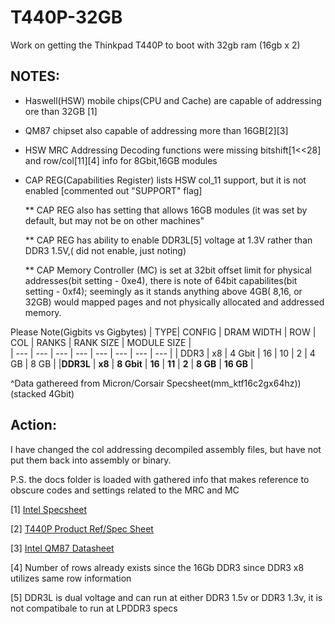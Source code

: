 # T440P-32GB

Work on getting the Thinkpad T440P to boot with 32gb ram (16gb x 2) 



## NOTES:

* Haswell(HSW) mobile chips(CPU and Cache) are capable of addressing ore than 32GB [1]

* QM87 chipset also capable of addressing more than 16GB[2][3]

* HSW MRC Addressing Decoding functions were missing bitshift[1<<28] and row/col[11][4] info for 8Gbit,16GB modules
  
 * CAP REG(Capabilities Register) lists HSW col_11 support, but it is not enabled [commented out "SUPPORT" flag] 
  
   ** CAP REG also has setting that allows 16GB modules (it was set by default, but may not be on other machines"
  
   ** CAP REG has ability to enable DDR3L[5] voltage at 1.3V rather than DDR3 1.5V,( did not enable, just noting)
  
   ** CAP Memory Controller (MC) is set at 32bit offset limit for physical addresses(bit setting - 0xe4), 
        there is note of 64bit capabilites(bit setting - 0xf4); seemingly as it stands anything above 
        4GB( 8,16, or 32GB) would mapped pages and not physically allocated and addressed memory. 

 

  Please Note(Gigbits vs Gigbytes)
  | TYPE| CONFIG |  DRAM WIDTH |  ROW  | COL  | RANKS |  RANK SIZE |  MODULE SIZE |    
  | ---  | ---    |     ---      |  ---  | ---  |  ---  |    ---     |    ---       |
  | DDR3 |  x8    |   4 Gbit     |   16  |  10  |   2   |   4 GB     |     8 GB     |
|**DDR3L** |  **x8**    |   **8 Gbit**     |   **16**  |  **11** |   **2**   |   **8 GB**     |      **16 GB** |

^Data gathereed from Micron/Corsair Specsheet(mm_ktf16c2gx64hz))  
              (stacked 4Gbit)



## Action:

I have changed the col addressing decompiled assembly files, but have not put them back into assembly or binary.

P.S. the docs folder is loaded with gathered info that makes reference to obscure codes and settings related to the MRC and MC 

[1]
[Intel Specsheet](https://ark.intel.com/content/www/us/en/ark/products/75117/intel-core-i7-4700mq-processor-6m-cache-up-to-3-40-ghz.html)

[2]
[T440P Product Ref/Spec Sheet](https://psref.lenovo.com/syspool/Sys/PDF/withdrawnbook/ThinkPad_T440p.pdf)

[3]
[Intel QM87 Datasheet](https://www.intel.com/content/www/us/en/products/docs/chipsets/8-series-chipset-pch-datasheet.html)

[4] Number of rows already exists since the 16Gb DDR3 since DDR3 x8 utilizes same row information

[5] DDR3L is dual voltage and can run at either DDR3 1.5v or DDR3 1.3v, it is not compatibale to run at LPDDR3 specs
